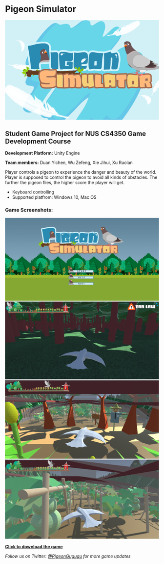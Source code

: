 # Pigeon Simulator 
![title image](https://github.com/fiomolv/cs4350PigeonSimulator/blob/master/Screenshots/titleimage.jpg)

## Student Game Project for NUS CS4350 Game Development Course
**Development Platform:** Unity Engine

**Team members:** Duan Yichen, Wu Zefeng, Xie Jihui, Xu Ruolan

Player controls a pigeon to experience the danger and beauty of the world. Player is supposed to control the pigeon to avoid all kinds of obstacles. The further the pigeon flies, the higher score the player will get.

- Keyboard controlling
- Supported platfrom: Windows 10, Mac OS

### Game Screenshots:

![title page](https://github.com/fiomolv/cs4350PigeonSimulator/blob/master/Screenshots/titlepage.png)
![screenshot 1](https://github.com/fiomolv/cs4350PigeonSimulator/blob/master/Screenshots/Screenshot1.png)
![screenshot 2](https://github.com/fiomolv/cs4350PigeonSimulator/blob/master/Screenshots/Screenshot3.png)
![screenshot 3](https://github.com/fiomolv/cs4350PigeonSimulator/blob/master/Screenshots/Screenshot4.png)


**[Click to download the game](https://github.com/fiomolv/cs4350PigeonSimulator/releases)**  



*Follow us on Twitter: [@PigeonGugugu](https://twitter.com/PigeonGugugu) for more game updates* 
